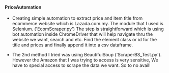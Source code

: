 #### PriceAutomation

- Creating simple automation to extract price and item title from ecommerce website which is Lazada.com.my. 
The module that I used is Selenium. ('EcomScraper.py')
The step is straightforward which is using bot automation inside ChromeDriver that will help navigate thru the website we want, search and etc.
Find the element class or id for the title and prices and finally append it into a csv dataframe.

- The 2nd method I tried was using BeautifulSoup ('ScraperBS_Test.py'). However the Amazon that I was trying to access is very sensitive,
We have to special access to scrape the data we want. So to no avail!

